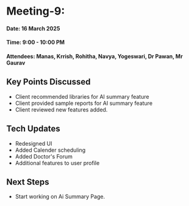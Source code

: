# Meeting-9:
#### Date: 16 March 2025
#### Time: 9:00 - 10:00 PM
#### Attendees: Manas, Krrish, Rohitha, Navya, Yogeswari, Dr Pawan, Mr Gaurav
## Key Points Discussed
- Client recommended libraries for AI summary feature
- Client provided sample reports for AI summary feature
- Client reviewed new features added.
## Tech Updates
- Redesigned UI
- Added Calender scheduling
- Added Doctor's Forum
- Additional features to user profile
## Next Steps
- Start working on Ai Summary Page.
